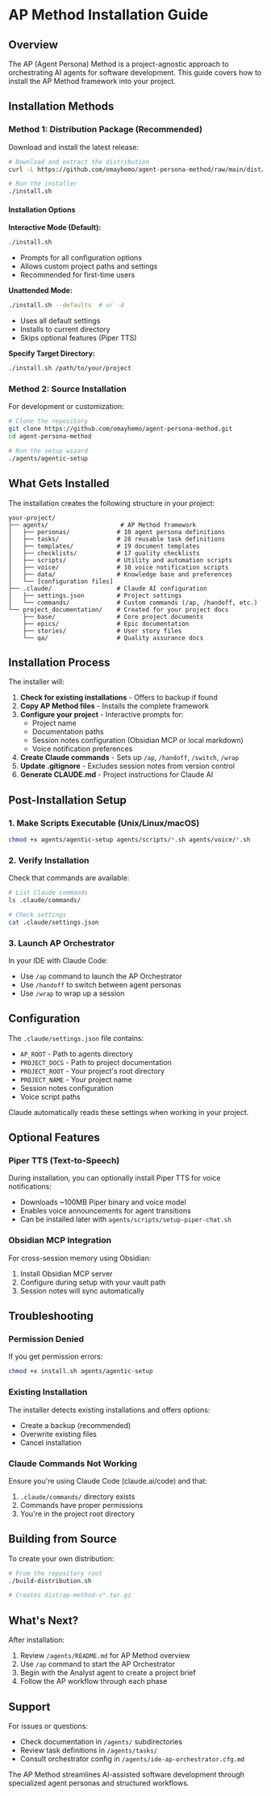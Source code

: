 # AP Method Installation Guide

## Overview

The AP (Agent Persona) Method is a project-agnostic approach to orchestrating AI agents for software development. This guide covers how to install the AP Method framework into your project.

## Installation Methods

### Method 1: Distribution Package (Recommended)

Download and install the latest release:

```bash
# Download and extract the distribution
curl -L https://github.com/omayhemo/agent-persona-method/raw/main/dist/ap-method-v1.0.0.tar.gz | tar -xz

# Run the installer
./install.sh
```

#### Installation Options

**Interactive Mode (Default):**
```bash
./install.sh
```
- Prompts for all configuration options
- Allows custom project paths and settings
- Recommended for first-time users

**Unattended Mode:**
```bash
./install.sh --defaults  # or -d
```
- Uses all default settings
- Installs to current directory
- Skips optional features (Piper TTS)

**Specify Target Directory:**
```bash
./install.sh /path/to/your/project
```

### Method 2: Source Installation

For development or customization:

```bash
# Clone the repository
git clone https://github.com/omayhemo/agent-persona-method.git
cd agent-persona-method

# Run the setup wizard
./agents/agentic-setup
```

## What Gets Installed

The installation creates the following structure in your project:

```
your-project/
├── agents/                    # AP Method framework
│   ├── personas/             # 10 agent persona definitions
│   ├── tasks/                # 28 reusable task definitions
│   ├── templates/            # 19 document templates
│   ├── checklists/           # 17 quality checklists
│   ├── scripts/              # Utility and automation scripts
│   ├── voice/                # 10 voice notification scripts
│   ├── data/                 # Knowledge base and preferences
│   └── [configuration files]
├── .claude/                  # Claude AI configuration
│   ├── settings.json         # Project settings
│   └── commands/             # Custom commands (/ap, /handoff, etc.)
└── project_documentation/    # Created for your project docs
    ├── base/                 # Core project documents
    ├── epics/                # Epic documentation
    ├── stories/              # User story files
    └── qa/                   # Quality assurance docs
```

## Installation Process

The installer will:

1. **Check for existing installations** - Offers to backup if found
2. **Copy AP Method files** - Installs the complete framework
3. **Configure your project** - Interactive prompts for:
   - Project name
   - Documentation paths
   - Session notes configuration (Obsidian MCP or local markdown)
   - Voice notification preferences
4. **Create Claude commands** - Sets up `/ap`, `/handoff`, `/switch`, `/wrap`
5. **Update .gitignore** - Excludes session notes from version control
6. **Generate CLAUDE.md** - Project instructions for Claude AI

## Post-Installation Setup

### 1. Make Scripts Executable (Unix/Linux/macOS)

```bash
chmod +x agents/agentic-setup agents/scripts/*.sh agents/voice/*.sh
```

### 2. Verify Installation

Check that commands are available:
```bash
# List Claude commands
ls .claude/commands/

# Check settings
cat .claude/settings.json
```

### 3. Launch AP Orchestrator

In your IDE with Claude Code:
- Use `/ap` command to launch the AP Orchestrator
- Use `/handoff` to switch between agent personas
- Use `/wrap` to wrap up a session

## Configuration

The `.claude/settings.json` file contains:
- `AP_ROOT` - Path to agents directory
- `PROJECT_DOCS` - Path to project documentation
- `PROJECT_ROOT` - Your project's root directory
- `PROJECT_NAME` - Your project name
- Session notes configuration
- Voice script paths

Claude automatically reads these settings when working in your project.

## Optional Features

### Piper TTS (Text-to-Speech)

During installation, you can optionally install Piper TTS for voice notifications:
- Downloads ~100MB Piper binary and voice model
- Enables voice announcements for agent transitions
- Can be installed later with `agents/scripts/setup-piper-chat.sh`

### Obsidian MCP Integration

For cross-session memory using Obsidian:
1. Install Obsidian MCP server
2. Configure during setup with your vault path
3. Session notes will sync automatically

## Troubleshooting

### Permission Denied

If you get permission errors:
```bash
chmod +x install.sh agents/agentic-setup
```

### Existing Installation

The installer detects existing installations and offers options:
- Create a backup (recommended)
- Overwrite existing files
- Cancel installation

### Claude Commands Not Working

Ensure you're using Claude Code (claude.ai/code) and that:
1. `.claude/commands/` directory exists
2. Commands have proper permissions
3. You're in the project root directory

## Building from Source

To create your own distribution:

```bash
# From the repository root
./build-distribution.sh

# Creates dist/ap-method-v*.tar.gz
```

## What's Next?

After installation:
1. Review `/agents/README.md` for AP Method overview
2. Use `/ap` command to start the AP Orchestrator
3. Begin with the Analyst agent to create a project brief
4. Follow the AP workflow through each phase

## Support

For issues or questions:
- Check documentation in `/agents/` subdirectories
- Review task definitions in `/agents/tasks/`
- Consult orchestrator config in `/agents/ide-ap-orchestrator.cfg.md`

The AP Method streamlines AI-assisted software development through specialized agent personas and structured workflows.